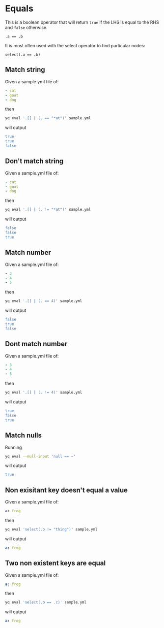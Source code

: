 # Equals

This is a boolean operator that will return `true` if the LHS is equal to the RHS and `false` otherwise.

```
.a == .b
```

It is most often used with the select operator to find particular nodes:

```
select(.a == .b)
```

## Match string
Given a sample.yml file of:
```yaml
- cat
- goat
- dog
```
then
```bash
yq eval '.[] | (. == "*at")' sample.yml
```
will output
```yaml
true
true
false
```

## Don't match string
Given a sample.yml file of:
```yaml
- cat
- goat
- dog
```
then
```bash
yq eval '.[] | (. != "*at")' sample.yml
```
will output
```yaml
false
false
true
```

## Match number
Given a sample.yml file of:
```yaml
- 3
- 4
- 5
```
then
```bash
yq eval '.[] | (. == 4)' sample.yml
```
will output
```yaml
false
true
false
```

## Dont match number
Given a sample.yml file of:
```yaml
- 3
- 4
- 5
```
then
```bash
yq eval '.[] | (. != 4)' sample.yml
```
will output
```yaml
true
false
true
```

## Match nulls
Running
```bash
yq eval --null-input 'null == ~'
```
will output
```yaml
true
```

## Non exisitant key doesn't equal a value
Given a sample.yml file of:
```yaml
a: frog
```
then
```bash
yq eval 'select(.b != "thing")' sample.yml
```
will output
```yaml
a: frog
```

## Two non existent keys are equal
Given a sample.yml file of:
```yaml
a: frog
```
then
```bash
yq eval 'select(.b == .c)' sample.yml
```
will output
```yaml
a: frog
```

